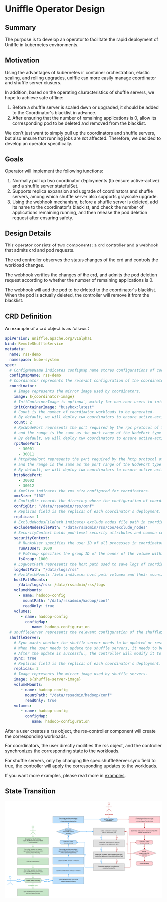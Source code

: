 <!--
  ~ Licensed to the Apache Software Foundation (ASF) under one or more
  ~ contributor license agreements.  See the NOTICE file distributed with
  ~ this work for additional information regarding copyright ownership.
  ~ The ASF licenses this file to You under the Apache License, Version 2.0
  ~ (the "License"); you may not use this file except in compliance with
  ~ the License.  You may obtain a copy of the License at
  ~
  ~    http://www.apache.org/licenses/LICENSE-2.0
  ~
  ~ Unless required by applicable law or agreed to in writing, software
  ~ distributed under the License is distributed on an "AS IS" BASIS,
  ~ WITHOUT WARRANTIES OR CONDITIONS OF ANY KIND, either express or implied.
  ~ See the License for the specific language governing permissions and
  ~ limitations under the License.
  -->

# Uniffle Operator Design

## Summary

The purpose is to develop an operator to facilitate the rapid deployment of Uniffle in kubernetes environments.

## Motivation

Using the advantages of kubernetes in container orchestration, elastic scaling, and rolling upgrades, uniffle can more
easily manage coordinator and shuffle server clusters.

In addition, based on the operating characteristics of shuffle servers, we hope to achieve safe offline:

1. Before a shuffle server is scaled down or upgraded, it should be added to the Coordinator's blacklist in advance.
2. After ensuring that the number of remaining applications is 0, allow its corresponding pod to be deleted and removed
   from the blacklist.

We don't just want to simply pull up the coordinators and shuffle servers, but also ensure that running jobs are not
affected. Therefore, we decided to develop an operator specifically.

## Goals

Operator will implement the following functions:

1. Normally pull up two coordinator deployments (to ensure active-active) and a shuffle server statefulSet.
2. Supports replica expansion and upgrade of coordinators and shuffle servers, among which shuffle server also supports
   grayscale upgrade.
3. Using the webhook mechanism, before a shuffle server is deleted, add its name to the coordinator's blacklist, and
   check the number of applications remaining running, and then release the pod deletion request after ensuring safety.

## Design Details

This operator consists of two components: a crd controller and a webhook that admits crd and pod requests.

The crd controller observes the status changes of the crd and controls the workload changes.

The webhook verifies the changes of the crd, and admits the pod deletion request according to whether the number of
remaining applications is 0.

The webhook will add the pod to be deleted to the coordinator's blacklist. When the pod is actually deleted, the
controller will remove it from the blacklist.

## CRD Definition

An example of a crd object is as follows：

```yaml
apiVersion: uniffle.apache.org/v1alpha1
kind: RemoteShuffleService
metadata:
  name: rss-demo
  namespace: kube-system
spec:
  # ConfigMapName indicates configMap name stores configurations of coordinators and shuffle servers.
  configMapName: rss-demo
  # Coordinator represents the relevant configuration of the coordinators.
  coordinator:
    # Image represents the mirror image used by coordinators.
    image: ${coordinator-image}
    # InitContainerImage is optional, mainly for non-root users to initialize host path permissions.
    initContainerImage: "busybox:latest"
    # Count is the number of coordinator workloads to be generated.
    # By default, we will deploy two coordinators to ensure active-active.
    count: 2
    # RpcNodePort represents the port required by the rpc protocol of the coordinators,
    # and the range is the same as the port range of the NodePort type service in kubernetes.
    # By default, we will deploy two coordinators to ensure active-active.
    rpcNodePort:
      - 30001
      - 30011
    # httpNodePort represents the port required by the http protocol of the coordinators,
    # and the range is the same as the port range of the NodePort type service in kubernetes.
    # By default, we will deploy two coordinators to ensure active-active.
    httpNodePort:
      - 30002
      - 30012
    # XmxSize indicates the xmx size configured for coordinators.
    xmxSize: "10G"
    # ConfigDir records the directory where the configuration of coordinators reside.
    configDir: "/data/rssadmin/rss/conf"
    # Replicas field is the replicas of each coordinator's deployment.
    replicas: 1
    # ExcludeNodesFilePath indicates exclude nodes file path in coordinators' containers.
    excludeNodesFilePath: "/data/rssadmin/rss/coo/exclude_nodes"
    # SecurityContext holds pod-level security attributes and common container settings.
    securityContext:
      # RunAsUser specifies the user ID of all processes in coordinator pods.
      runAsUser: 1000
      # FsGroup specifies the group ID of the owner of the volume within coordinator pods.
      fsGroup: 1000
    # LogHostPath represents the host path used to save logs of coordinators.
    logHostPath: "/data/logs/rss"
    # HostPathMounts field indicates host path volumes and their mounting path within coordinators' containers.
    hostPathMounts:
      /data/logs/rss: /data/rssadmin/rss/logs
    volumeMounts:
      - name: hadoop-config
        mountPath: "/data/rssadmin/hadoop/conf"
        readOnly: true
    volumes:
       - name: hadoop-config
         configMap:
            name: hadoop-configuration
  # shuffleServer represents the relevant configuration of the shuffleServers
  shuffleServer:
    # Sync marks whether the shuffle server needs to be updated or restarted.
    # When the user needs to update the shuffle servers, it needs to be set to true.
    # After the update is successful, the controller will modify it to false.
    sync: true
    # Replicas field is the replicas of each coordinator's deployment.
    replicas: 3
    # Image represents the mirror image used by shuffle servers.
    image: ${shuffle-server-image}
    volumeMounts:
       - name: hadoop-config
         mountPath: "/data/rssadmin/hadoop/conf"
         readOnly: true
    volumes:
       - name: hadoop-config
         configMap:
            name: hadoop-configuration
```

After a user creates a rss object, the rss-controller component will create the corresponding workloads.

For coordinators, the user directly modifies the rss object, and the controller synchronizes the corresponding state to
the workloads.

For shuffle servers, only by changing the spec.shuffleServer.sync field to true, the controller will apply the
corresponding updates to the workloads.

If you want more examples, please read more in [examples](examples.md).

## State Transition

![state transition](../asset/rss-crd-state-transition.png)
